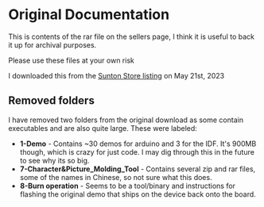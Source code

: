 # Original Documentation

This is contents of the rar file on the sellers page, I think it is useful to back it up for archival purposes.

Please use these files at your own risk

I downloaded this from the [Sunton Store listing](https://www.aliexpress.com/item/1005004502250619.html) on May 21st, 2023

## Removed folders

I have removed two folders from the original download as some contain executables and are also quite large. These were labeled:

- **1-Demo** - Contains ~30 demos for arduino and 3 for the IDF. It's 900MB though, which is crazy for just code. I may dig through this in the future to see why its so big.
- **7-Character&Picture_Molding_Tool** - Contains several zip and rar files, some of the names in Chinese, so not sure what this does.
- **8-Burn operation** - Seems to be a tool/binary and instructions for flashing the original demo that ships on the device back onto the board.
